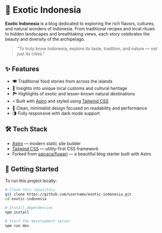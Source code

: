 # 🌺 Exotic Indonesia

**Exotic Indonesia** is a blog dedicated to exploring the rich flavors, cultures, and natural wonders of Indonesia. From traditional recipes and local rituals to hidden landscapes and breathtaking views, each story celebrates the beauty and diversity of the archipelago.

> "To truly know Indonesia, explore its taste, tradition, and nature — not just its cities."

## ✨ Features

- 🍽️ Traditional food stories from across the islands  
- 🧬 Insights into unique local customs and cultural heritage  
- 🏞️ Highlights of exotic and lesser-known natural destinations  
- ⚡ Built with [Astro](https://astro.build) and styled using [Tailwind CSS](https://tailwindcss.com)  
- 💫 Clean, minimalist design focused on readability and performance  
- 🌗 Fully responsive with dark mode support  

## 🛠 Tech Stack

- [Astro](https://astro.build) — modern static site builder  
- [Tailwind CSS](https://tailwindcss.com) — utility-first CSS framework  
- Forked from [saicaca/fuwari](https://github.com/saicaca/fuwari) — a beautiful blog starter built with Astro

## 🚀 Getting Started

To run this project locally:

```bash
# Clone this repository
git clone https://github.com/username/exotic-indonesia.git
cd exotic-indonesia

# Install dependencies
npm install

# Start the development server
npm run dev

